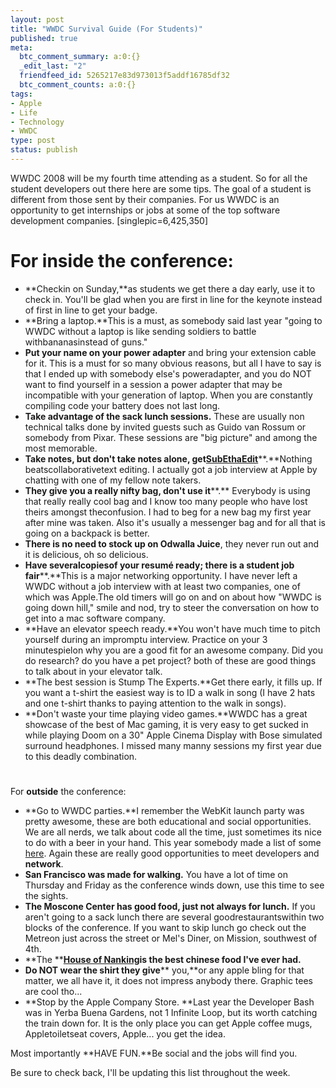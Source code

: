 ```yaml
---
layout: post
title: "WWDC Survival Guide (For Students)"
published: true
meta:
  btc_comment_summary: a:0:{}
  _edit_last: "2"
  friendfeed_id: 5265217e83d973013f5addf16785df32
  btc_comment_counts: a:0:{}
tags:
- Apple
- Life
- Technology
- WWDC
type: post
status: publish
---
```

WWDC 2008 will be my fourth time attending as a student. So for all the student developers out there here are some tips. The goal of a student is different from those sent by their companies. For us WWDC is an opportunity to get internships or jobs at some of the top software development companies. [singlepic=6,425,350]

# For **inside** the conference:

  * **Checkin on Sunday,**as students we get there a day early, use it to check in. You'll be glad when you are first in line for the keynote instead of first in line to get your badge.
  * **Bring a laptop.**This is a must, as somebody said last year "going to WWDC without a laptop is like sending soldiers to battle withbananasinstead of guns."
  * **Put your name on your power adapter** and bring your extension cable for it. This is a must for so many obvious reasons, but all I have to say is that I ended up with somebody else's poweradapter, and you do NOT want to find yourself in a session a power adapter that may be incompatible with your generation of laptop. When you are constantly compiling code your battery does not last long.
  * **Take advantage of the sack lunch sessions.** These are usually non technical talks done by invited guests such as Guido van Rossum or somebody from Pixar. These sessions are "big picture" and among the most memorable.
  * **Take notes, but don't take notes alone, get**[**SubEthaEdit**](http://subethaedit.de/index.html)**.**Nothing beatscollaborativetext editing. I actually got a job interview at Apple by chatting with one of my fellow note takers.
  * **They give you a really nifty bag, don't use it****.** Everybody is using that really really cool bag and I know too many people who have lost theirs amongst theconfusion. I had to beg for a new bag my first year after mine was taken. Also it's usually a messenger bag and for all that is going on a backpack is better.
  * **There is no need to stock up on Odwalla Juice**, they never run out and it is delicious, oh so delicious.
  * **Have severalcopiesof your resumé ready; there is a student job fair****.**This is a major networking opportunity. I have never left a WWDC without a job interview with at least two companies, one of which was Apple.The old timers will go on and on about how "WWDC is going down hill," smile and nod, try to steer the conversation on how to get into a mac software company.
  * **Have an elevator speech ready.**You won't have much time to pitch yourself during an impromptu interview. Practice on your 3 minutespielon why you are a good fit for an awesome company. Did you do research? do you have a pet project? both of these are good things to talk about in your elevator talk.
  * **The best session is Stump The Experts.**Get there early, it fills up. If you want a t-shirt the easiest way is to ID a walk in song (I have 2 hats and one t-shirt thanks to paying attention to the walk in songs).
  * **Don't waste your time playing video games.**WWDC has a great showcase of the best of Mac gaming, it is very easy to get sucked in while playing Doom on a 30" Apple Cinema Display with Bose simulated surround headphones. I missed many manny sessions my first year due to this deadly combination.

#

For **outside** the conference:

  * **Go to WWDC parties.**I remember the WebKit launch party was pretty awesome, these are both educational and social opportunities. We are all nerds, we talk about code all the time, just sometimes its nice to do with a beer in your hand. This year somebody made a list of some [here](http://upcoming.yahoo.com/tag/wwdc/). Again these are really good opportunities to meet developers and **network**.
  * **San Francisco was made for walking.** You have a lot of time on Thursday and Friday as the conference winds down, use this time to see the sights.
  * **The Moscone Center has good food, just not always for lunch.** If you aren't going to a sack lunch there are several goodrestaurantswithin two blocks of the conference. If you want to skip lunch go check out the Metreon just across the street or Mel's Diner, on Mission, southwest of 4th.
  * **The **[**House of Nanking**](http://maps.google.com/maps?f=q&hl=en&geocode=&q=house+of+nanking,san+francisco&jsv=114&sll=37.0625,-95.677068&sspn=47.972233,86.748047&ie=UTF8&cd=1&latlng=37796528,-122405360,10105956810064744082&ei=XCxJSJWUPJCqqgKH9Zi0BA)**is the best chinese food I've ever had.**
  * **Do NOT wear the shirt they give**** you,**or any apple bling for that matter, we all have it, it does not impress anybody there. Graphic tees are cool tho...
  * **Stop by the Apple Company Store. **Last year the Developer Bash was in Yerba Buena Gardens, not 1 Infinite Loop, but its worth catching the train down for. It is the only place you can get Apple coffee mugs, Appletoiletseat covers, Apple... you get the idea.

Most importantly **HAVE FUN.**Be social and the jobs will find you.

Be sure to check back, I'll be updating this list throughout the week.
